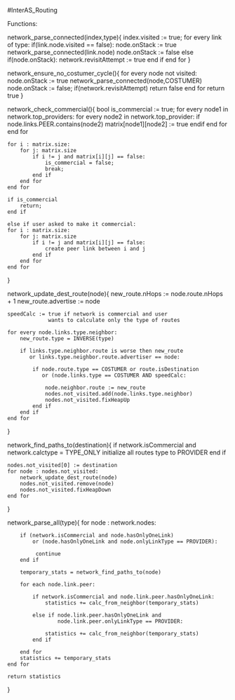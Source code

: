 #InterAS_Routing

Functions:

network_parse_connected(index,type){
    index.visited := true;
    for every link of type:
        if(link.node.visited == false):
            node.onStack := true
            network_parse_connected(link.node)
            node.onStack := false
        else if(node.onStack):
            network.revisitAttempt := true
        end if
    end for
}

network_ensure_no_costumer_cycle(){
    for every node not visited:
        node.onStack := true
        network_parse_connected(node,COSTUMER)
        node.onStack := false;
        if(network.revisitAttempt)
            return false
    end for
    return true
}

network_check_commercial(){
    bool is_commercial := true;
    for every node1 in network.top_providers:
        for every node2 in network.top_provider:
            if node.links.PEER.contains(node2)
                matrix[node1][node2] := true
            endif
        end for
    end for

    for i : matrix.size:
        for j: matrix.size
            if i != j and matrix[i][j] == false:
                is_commercial = false;
                break;
            end if
        end for
    end for

    if is_commercial
        return;
    end if

    else if user asked to make it commercial:
    for i : matrix.size:
        for j: matrix.size
            if i != j and matrix[i][j] == false:
                create peer link between i and j
            end if
        end for
    end for
}

network_update_dest_route(node){
    new_route.nHops := node.route.nHops + 1
    new_route.advertise := node

    speedCalc := true if network is commercial and user
                 wants to calculate only the type of routes

    for every node.links.type.neighbor:
        new_route.type = INVERSE(type)

        if links.type.neighbor.route is worse then new_route
           or links.type.neighbor.route.advertiser == node:

            if node.route.type == COSTUMER or route.isDestination 
               or (node.links.type == COSTUMER AND speedCalc:

                node.neighbor.route := new_route
                nodes.not_visited.add(node.links.type.neighbor)
                nodes.not_visited.fixHeapUp
            end if
        end if
    end for
    
}

network_find_paths_to(destination){
    if network.isCommercial and network.calctype = TYPE_ONLY
        initialize all routes type to PROVIDER
    end if

    nodes.not_visited[0] := destination
    for node : nodes.not_visited:
        network_update_dest_route(node)
        nodes.not_visited.remove(node)
        nodes.not_visited.fixHeapDown
    end for

}

network_parse_all(type){
    for node : network.nodes:

        if (network.isCommercial and node.hasOnlyOneLink) 
            or (node.hasOnlyOneLink and node.onlyLinkType == PROVIDER):

             continue
        end if

        temporary_stats = network_find_paths_to(node)

        for each node.link.peer:

            if network.isCommercial and node.link.peer.hasOnlyOneLink:
                statistics += calc_from_neighbor(temporary_stats)

            else if node.link.peer.hasOnlyOneLink and 
                    node.link.peer.onlyLinkType == PROVIDER:

                statistics += calc_from_neighbor(temporary_stats)
            end if

        end for
        statistics += temporary_stats
    end for

    return statistics
}
